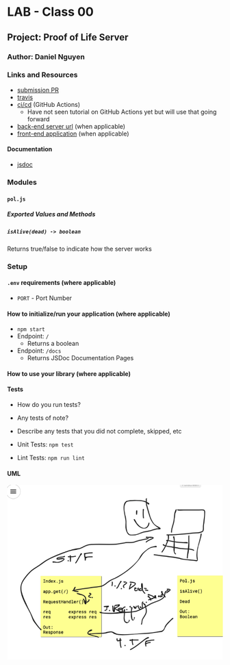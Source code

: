 # LAB - Class 00

## Project: Proof of Life Server

### Author: Daniel Nguyen

### Links and Resources

- [submission PR](https://github.com/daniel-nguyen-401-advanced-javascript/lab-00/pull/1)
- [travis](https://travis-ci.com/github/daniel-nguyen-401-advanced-javascript/lab-00)
- [ci/cd](http://xyz.com) (GitHub Actions)
  - Have not seen tutorial on GitHub Actions yet but will use that going forward
- [back-end server url](http://xyz.com) (when applicable)
- [front-end application](https://daniel-nguyen-lab-00.herokuapp.com) (when applicable)

#### Documentation
- [jsdoc](https://daniel-nguyen-lab-00.herokuapp.com/docs/)

### Modules
#### `pol.js`
##### Exported Values and Methods

##### `isAlive(dead) -> boolean`
Returns true/false to indicate how the server works

### Setup

#### `.env` requirements (where applicable)
- `PORT` - Port Number

#### How to initialize/run your application (where applicable)

- `npm start`
- Endpoint: `/`
  - Returns a boolean
- Endpoint: `/docs`
  - Returns JSDoc Documentation Pages

#### How to use your library (where applicable)

#### Tests

- How do you run tests?
- Any tests of note?
- Describe any tests that you did not complete, skipped, etc 

- Unit Tests: `npm test`
- Lint Tests: `npm run lint`

#### UML

![UML Diagram](lab-00-UML.png)
